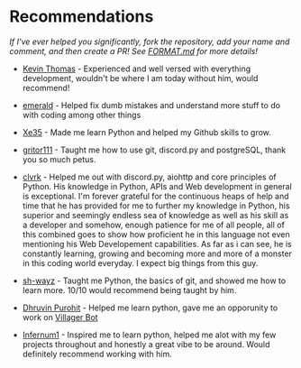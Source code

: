 # Recommendations
*If I've ever helped you significantly, fork the repository, add your name and comment, and then create a PR! See [FORMAT.md](https://github.com/Iapetus-11/The-Helped/blob/main/FORMAT.md) for more details!*
<br>

- [Kevin Thomas](https://github.com/kevinjosethomas) - Experienced and well versed with everything development, wouldn't be where I am today without him, would recommend!

- [emerald](https://github.com/emerald73) - Helped fix dumb mistakes and understand more stuff to do with coding among other things

- [Xe35](https://github.com/Xe35) - Made me learn Python and helped my Github skills to grow.

- [gritor111](https://github.com/gritor111) - Taught me how to use git, discord.py and postgreSQL, thank you so much petus.

- [clvrk](https://github.com/clvrk) - Helped me out with discord.py, aiohttp and core principles of Python. His knowledge in Python, APIs and Web development in general is exceptional. I'm forever grateful for the continuous heaps of help and time that he has provided for me to further my knowledge in Python, his superior and seemingly endless sea of knowledge as well as his skill as a developer and somehow, enough patience for me of all people, all of this combined goes to show how proficient he in this language not even mentioning his Web Developement capabilities. As far as i can see, he is constantly learning, growing and becoming more and more of a monster in this coding world everyday. I expect big things from this guy.

- [sh-](https://www.youtube.com/watch?v=dQw4w9WgXcQ)[wayz](https://github.com/sh-wayz) - Taught me Python, the basics of git, and showed me how to learn more. 10/10 would recommend being taught by him.

- [Dhruvin Purohit](https://github.com/dhruvin-purohit) - Helped me learn python, gave me an opporunity to work on [Villager Bot](https://github.com/Villager-Dev/Villager-Bot)

- [Infernum1](https://github.com/Infernum1) - Inspired me to learn python, helped me alot with my few projects throughout and honestly a great vibe to be around. Would definitely recommend working with him.
